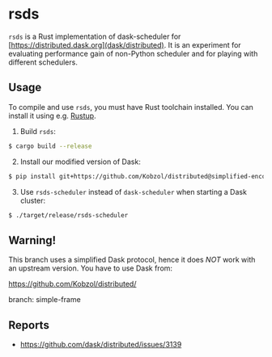 # rsds

``rsds`` is a Rust implementation of dask-scheduler for [https://distributed.dask.org](dask/distributed).
It is an experiment for evaluating performance gain of non-Python scheduler and for playing with different schedulers.

## Usage
To compile and use `rsds`, you must have Rust toolchain installed. You can install it using e.g. [Rustup](https://rustup.rs/).

1) Build `rsds`:
```bash
$ cargo build --release
```
2) Install our modified version of Dask:
```bash
$ pip install git+https://github.com/Kobzol/distributed@simplified-encoding
```
3) Use `rsds-scheduler` instead of `dask-scheduler` when starting a Dask cluster:
```bash
$ ./target/release/rsds-scheduler
```

## Warning!

This branch uses a simplified Dask protocol, hence it does *NOT* work with an upstream version. You have to use Dask from:

https://github.com/Kobzol/distributed/

branch: simple-frame

## Reports

* https://github.com/dask/distributed/issues/3139

